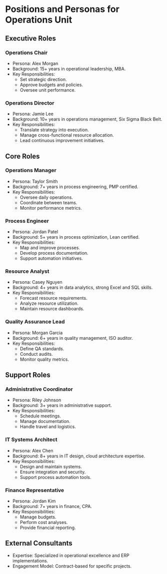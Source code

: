 # Positions and Personas for Operations Unit

## Executive Roles

### Operations Chair
- Persona: Alex Morgan
- Background: 15+ years in operational leadership, MBA.
- Key Responsibilities:
  - Set strategic direction.
  - Approve budgets and policies.
  - Oversee unit performance.

### Operations Director
- Persona: Jamie Lee
- Background: 10+ years in operations management, Six Sigma Black Belt.
- Key Responsibilities:
  - Translate strategy into execution.
  - Manage cross-functional resource allocation.
  - Lead continuous improvement initiatives.

## Core Roles

### Operations Manager
- Persona: Taylor Smith
- Background: 7+ years in process engineering, PMP certified.
- Key Responsibilities:
  - Oversee daily operations.
  - Coordinate between teams.
  - Monitor performance metrics.

### Process Engineer
- Persona: Jordan Patel
- Background: 5+ years in process optimization, Lean certified.
- Key Responsibilities:
  - Map and improve processes.
  - Develop process documentation.
  - Support automation initiatives.

### Resource Analyst
- Persona: Casey Nguyen
- Background: 4+ years in data analytics, strong Excel and SQL skills.
- Key Responsibilities:
  - Forecast resource requirements.
  - Analyze resource utilization.
  - Maintain resource dashboards.

### Quality Assurance Lead
- Persona: Morgan Garcia
- Background: 6+ years in quality management, ISO auditor.
- Key Responsibilities:
  - Define QA standards.
  - Conduct audits.
  - Monitor quality metrics.

## Support Roles

### Administrative Coordinator
- Persona: Riley Johnson
- Background: 3+ years in administrative support.
- Key Responsibilities:
  - Schedule meetings.
  - Manage documentation.
  - Handle travel and logistics.

### IT Systems Architect
- Persona: Alex Chen
- Background: 8+ years in IT design, cloud architecture expertise.
- Key Responsibilities:
  - Design and maintain systems.
  - Ensure integration and security.
  - Support process automation tools.

### Finance Representative
- Persona: Jordan Kim
- Background: 7+ years in finance, CPA.
- Key Responsibilities:
  - Manage budgets.
  - Perform cost analyses.
  - Provide financial reporting.

## External Consultants
- Expertise: Specialized in operational excellence and ERP implementations.
- Engagement Model: Contract-based for specific projects.
